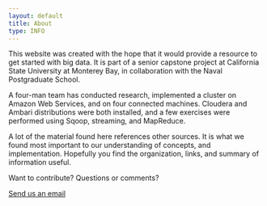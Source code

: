 ```yaml
---
layout: default
title: About
type: INFO
---
```


This website was created with the hope that it would provide a resource to get started with big data.  It is part of a senior capstone project at California State University at Monterey Bay, in collaboration with the Naval Postgraduate School.
  
A four-man team has conducted research, implemented a cluster on Amazon Web Services, and on four connected machines.  Cloudera and Ambari distributions were both installed, and a few exercises were performed using Sqoop, streaming, and MapReduce.

A lot of the material found here references other sources.  It is what we found most important to our understanding of concepts, and implementation.  Hopefully you find the organization, links, and summary of information useful. 

Want to contribute?  Questions or comments?

<a href="mailto:csumbbigdata@gmail.com">Send us an email</a>